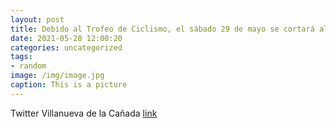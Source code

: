 ```yaml
---
layout: post
title: Debido al Trofeo de Ciclismo, el sábado 29 de mayo se cortará al tráfico, de 8:30 a 14:30 h., la avda. de España, entre las roto...
date: 2021-05-28 12:00:20
categories: uncategorized
tags:
- random
image: /img/image.jpg
caption: This is a picture
---
```

Twitter Villanueva de la Cañada [link](https://twitter.com/AytoVDLCanada/status/1397899618600562689)
